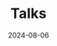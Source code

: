 ---
title: 'Talks'
date: 2024-08-06
type: landing
reading_time: false
show_date: false

design:
  # Default section spacing
  spacing: "6rem"

sections:
  - block: collection
    content:
      title: Talks
      filters:
        folders:
          - talks
    design:
      view: card
---